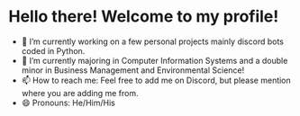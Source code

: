 # **Hello there! Welcome to my profile!**

- 🔭 I’m currently working on a few personal projects mainly discord bots coded in Python.
- 🌱 I’m currently majoring in Computer Information Systems and a double minor in Business Management and Environmental Science!
- 📫 How to reach me: Feel free to add me on Discord, but please mention where you are adding me from.
- 😄 Pronouns: He/Him/His
